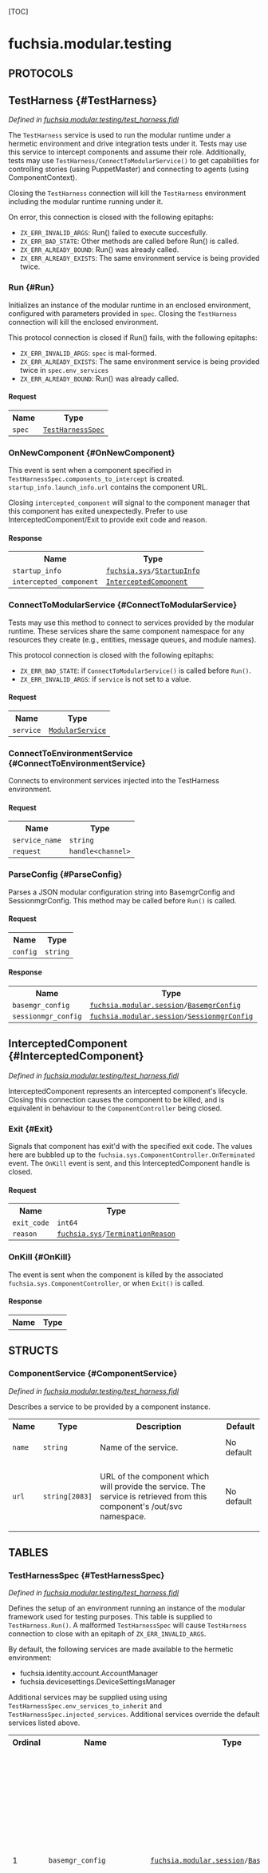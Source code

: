 [TOC]

# fuchsia.modular.testing


## **PROTOCOLS**

## TestHarness {#TestHarness}
*Defined in [fuchsia.modular.testing/test_harness.fidl](https://fuchsia.googlesource.com/fuchsia/+/master/sdk/fidl/fuchsia.modular.testing/test_harness.fidl#29)*

<p>The <code>TestHarness</code> service is used to run the modular runtime under a
hermetic environment and drive integration tests under it. Tests may use
this service to intercept components and assume their role. Additionally,
tests may use <code>TestHarness/ConnectToModularService()</code> to get capabilities
for controlling stories (using PuppetMaster) and connecting to agents
(using ComponentContext).</p>
<p>Closing the <code>TestHarness</code> connection will kill the <code>TestHarness</code> environment
including the modular runtime running under it.</p>
<p>On error, this connection is closed with the following epitaphs:</p>
<ul>
<li><code>ZX_ERR_INVALID_ARGS</code>: Run() failed to execute succesfully.</li>
<li><code>ZX_ERR_BAD_STATE</code>: Other methods are called before Run() is called.</li>
<li><code>ZX_ERR_ALREADY_BOUND</code>: Run() was already called.</li>
<li><code>ZX_ERR_ALREADY_EXISTS</code>: The same environment service is being provided
twice.</li>
</ul>

### Run {#Run}

<p>Initializes an instance of the modular runtime in an enclosed
environment, configured with parameters provided in <code>spec</code>. Closing the
<code>TestHarness</code> connection will kill the enclosed environment.</p>
<p>This protocol connection is closed if Run() fails, with the following
epitaphs:</p>
<ul>
<li><code>ZX_ERR_INVALID_ARGS</code>: <code>spec</code> is mal-formed.</li>
<li><code>ZX_ERR_ALREADY_EXISTS</code>: The same environment service is being provided
twice in <code>spec.env_services</code></li>
<li><code>ZX_ERR_ALREADY_BOUND</code>: Run() was already called.</li>
</ul>

#### Request
<table>
    <tr><th>Name</th><th>Type</th></tr>
    <tr>
            <td><code>spec</code></td>
            <td>
                <code><a class='link' href='#TestHarnessSpec'>TestHarnessSpec</a></code>
            </td>
        </tr></table>



### OnNewComponent {#OnNewComponent}

<p>This event is sent when a component specified in
<code>TestHarnessSpec.components_to_intercept</code> is created.
<code>startup_info.launch_info.url</code> contains the component URL.</p>
<p>Closing <code>intercepted_component</code> will signal to the component manager
that this component has exited unexpectedly. Prefer to use
InterceptedComponent/Exit to provide exit code and reason.</p>



#### Response
<table>
    <tr><th>Name</th><th>Type</th></tr>
    <tr>
            <td><code>startup_info</code></td>
            <td>
                <code><a class='link' href='../fuchsia.sys/'>fuchsia.sys</a>/<a class='link' href='../fuchsia.sys/#StartupInfo'>StartupInfo</a></code>
            </td>
        </tr><tr>
            <td><code>intercepted_component</code></td>
            <td>
                <code><a class='link' href='#InterceptedComponent'>InterceptedComponent</a></code>
            </td>
        </tr></table>

### ConnectToModularService {#ConnectToModularService}

<p>Tests may use this method to connect to services provided by the modular
runtime. These services share the same component namespace for any
resources they create (e.g., entities, message queues, and module
names).</p>
<p>This protocol connection is closed with the following epitaphs:</p>
<ul>
<li><code>ZX_ERR_BAD_STATE</code>: if <code>ConnectToModularService()</code> is called before
<code>Run()</code>.</li>
<li><code>ZX_ERR_INVALID_ARGS</code>: if <code>service</code> is not set to a value.</li>
</ul>

#### Request
<table>
    <tr><th>Name</th><th>Type</th></tr>
    <tr>
            <td><code>service</code></td>
            <td>
                <code><a class='link' href='#ModularService'>ModularService</a></code>
            </td>
        </tr></table>



### ConnectToEnvironmentService {#ConnectToEnvironmentService}

<p>Connects to environment services injected into the TestHarness
environment.</p>

#### Request
<table>
    <tr><th>Name</th><th>Type</th></tr>
    <tr>
            <td><code>service_name</code></td>
            <td>
                <code>string</code>
            </td>
        </tr><tr>
            <td><code>request</code></td>
            <td>
                <code>handle&lt;channel&gt;</code>
            </td>
        </tr></table>



### ParseConfig {#ParseConfig}

<p>Parses a JSON modular configuration string into BasemgrConfig and
SessionmgrConfig. This method may be called before <code>Run()</code> is called.</p>

#### Request
<table>
    <tr><th>Name</th><th>Type</th></tr>
    <tr>
            <td><code>config</code></td>
            <td>
                <code>string</code>
            </td>
        </tr></table>


#### Response
<table>
    <tr><th>Name</th><th>Type</th></tr>
    <tr>
            <td><code>basemgr_config</code></td>
            <td>
                <code><a class='link' href='../fuchsia.modular.session/'>fuchsia.modular.session</a>/<a class='link' href='../fuchsia.modular.session/#BasemgrConfig'>BasemgrConfig</a></code>
            </td>
        </tr><tr>
            <td><code>sessionmgr_config</code></td>
            <td>
                <code><a class='link' href='../fuchsia.modular.session/'>fuchsia.modular.session</a>/<a class='link' href='../fuchsia.modular.session/#SessionmgrConfig'>SessionmgrConfig</a></code>
            </td>
        </tr></table>

## InterceptedComponent {#InterceptedComponent}
*Defined in [fuchsia.modular.testing/test_harness.fidl](https://fuchsia.googlesource.com/fuchsia/+/master/sdk/fidl/fuchsia.modular.testing/test_harness.fidl#84)*

<p>InterceptedComponent represents an intercepted component's lifecycle.
Closing this connection causes the component to be killed, and is
equivalent in behaviour to the <code>ComponentController</code> being closed.</p>

### Exit {#Exit}

<p>Signals that component has exit'd with the specified exit code. The
values here are bubbled up to the
<code>fuchsia.sys.ComponentController.OnTerminated</code> event. The <code>OnKill</code> event
is sent, and this InterceptedComponent handle is closed.</p>

#### Request
<table>
    <tr><th>Name</th><th>Type</th></tr>
    <tr>
            <td><code>exit_code</code></td>
            <td>
                <code>int64</code>
            </td>
        </tr><tr>
            <td><code>reason</code></td>
            <td>
                <code><a class='link' href='../fuchsia.sys/'>fuchsia.sys</a>/<a class='link' href='../fuchsia.sys/#TerminationReason'>TerminationReason</a></code>
            </td>
        </tr></table>



### OnKill {#OnKill}

<p>The event is sent when the component is killed by the associated
<code>fuchsia.sys.ComponentController</code>, or when <code>Exit()</code> is called.</p>



#### Response
<table>
    <tr><th>Name</th><th>Type</th></tr>
    </table>



## **STRUCTS**

### ComponentService {#ComponentService}
*Defined in [fuchsia.modular.testing/test_harness.fidl](https://fuchsia.googlesource.com/fuchsia/+/master/sdk/fidl/fuchsia.modular.testing/test_harness.fidl#183)*



<p>Describes a service to be provided by a component instance.</p>


<table>
    <tr><th>Name</th><th>Type</th><th>Description</th><th>Default</th></tr><tr>
            <td><code>name</code></td>
            <td>
                <code>string</code>
            </td>
            <td><p>Name of the service.</p>
</td>
            <td>No default</td>
        </tr><tr>
            <td><code>url</code></td>
            <td>
                <code>string[2083]</code>
            </td>
            <td><p>URL of the component which will provide the service.
The service is retrieved from this component's /out/svc namespace.</p>
</td>
            <td>No default</td>
        </tr>
</table>





## **TABLES**

### TestHarnessSpec {#TestHarnessSpec}


*Defined in [fuchsia.modular.testing/test_harness.fidl](https://fuchsia.googlesource.com/fuchsia/+/master/sdk/fidl/fuchsia.modular.testing/test_harness.fidl#110)*

<p>Defines the setup of an environment running an instance of the modular
framework used for testing purposes. This table is supplied to
<code>TestHarness.Run()</code>. A malformed <code>TestHarnessSpec</code> will cause <code>TestHarness</code>
connection to close with an epitaph of <code>ZX_ERR_INVALID_ARGS</code>.</p>
<p>By default, the following services are made available to the hermetic
environment:</p>
<ul>
<li>fuchsia.identity.account.AccountManager</li>
<li>fuchsia.devicesettings.DeviceSettingsManager</li>
</ul>
<p>Additional services may be supplied using using
<code>TestHarnessSpec.env_services_to_inherit</code> and
<code>TestHarnessSpec.injected_services</code>. Additional services override the
default services listed above.</p>


<table>
    <tr><th>Ordinal</th><th>Name</th><th>Type</th><th>Description</th></tr>
    <tr>
            <td>1</td>
            <td><code>basemgr_config</code></td>
            <td>
                <code><a class='link' href='../fuchsia.modular.session/'>fuchsia.modular.session</a>/<a class='link' href='../fuchsia.modular.session/#BasemgrConfig'>BasemgrConfig</a></code>
            </td>
            <td><p>Configuration for basemgr. See <code>fuchsia.modular.session.BasemgrConfig</code>
for a description of the defaults.</p>
<p>The test harness will amend <code>basemgr_config</code> before passing it off to
the modular runtime in the following way:</p>
<ul>
<li>If <code>basemgr_config.base_shell.app_config.url</code> is not set, the test
harness will use a base shell which automatically logs into the
session.</li>
<li>If <code>basemgr_config.session_shell_map[0].config.app_config.url</code> is not
set, the test harness will use a shell which automatically starts new
stories.</li>
<li>If <code>basemgr_config.story_shell.app_config.url</code> is not set, the test
harness use a minimally functioning story shell which displays all
mods in a story.</li>
</ul>
<p>To intercept and mock the shells, users may provide fake URLs for the
shells and specify that the fake URL be intercepted using
<code>components_to_intercept</code>.</p>
</td>
        </tr><tr>
            <td>2</td>
            <td><code>sessionmgr_config</code></td>
            <td>
                <code><a class='link' href='../fuchsia.modular.session/'>fuchsia.modular.session</a>/<a class='link' href='../fuchsia.modular.session/#SessionmgrConfig'>SessionmgrConfig</a></code>
            </td>
            <td><p>Configuration for sessionmgr. See
<code>fuchsia.modular.session.SessionmgrConfig</code> for a description of the
defaults.</p>
</td>
        </tr><tr>
            <td>4</td>
            <td><code>components_to_intercept</code></td>
            <td>
                <code>vector&lt;<a class='link' href='#InterceptSpec'>InterceptSpec</a>&gt;</code>
            </td>
            <td><p>List of component URLs (and additional .cmx contents) to intercept.</p>
</td>
        </tr><tr>
            <td>6</td>
            <td><code>env_services</code></td>
            <td>
                <code><a class='link' href='#EnvironmentServicesSpec'>EnvironmentServicesSpec</a></code>
            </td>
            <td><p>Options to configure the test harness environment. Use this to inject
services into the environment.</p>
<p>Optional.</p>
</td>
        </tr><tr>
            <td>7</td>
            <td><code>environment_suffix</code></td>
            <td>
                <code>string</code>
            </td>
            <td><p>Suffix to the environment name.
The default environment name is 'mth_{random number from 0 to 99999}'.
When provided, the environment_suffix additionally appends a '_' and
the string to the end of the environment name. The overall name gets
truncated at 32 characters.</p>
<p>Optional.</p>
</td>
        </tr><tr>
            <td>3</td>
            <td><code>env_services_to_inherit</code></td>
            <td>
                <code>vector&lt;string&gt;</code>
            </td>
            <td><p>DEPRECATED. Use |env_services.service_dir| to pass through services from
parent environment.</p>
</td>
        </tr><tr>
            <td>5</td>
            <td><code></code></td>
            <td>
                <code></code>
            </td>
            <td></td>
        </tr></table>

### EnvironmentServicesSpec {#EnvironmentServicesSpec}


*Defined in [fuchsia.modular.testing/test_harness.fidl](https://fuchsia.googlesource.com/fuchsia/+/master/sdk/fidl/fuchsia.modular.testing/test_harness.fidl#165)*

<p>Options for configuring the test harness environment with services.</p>
<p>If the same service is provided in more than one place, <code>TestHarness</code>
connection is closed with a <code>ZX_ERR_ALREADY_EXISTS</code> epitaph.</p>


<table>
    <tr><th>Ordinal</th><th>Name</th><th>Type</th><th>Description</th></tr>
    <tr>
            <td>1</td>
            <td><code>service_dir</code></td>
            <td>
                <code>handle&lt;channel&gt;</code>
            </td>
            <td><p>A directory of services to be provided to the test harness environment.</p>
<p>Optional.</p>
</td>
        </tr><tr>
            <td>2</td>
            <td><code>services_from_components</code></td>
            <td>
                <code>vector&lt;<a class='link' href='#ComponentService'>ComponentService</a>&gt;</code>
            </td>
            <td><p>A list of services provided by components to inject into the test
harness environment. Multiple services may be provided by the same
component, but only one instance of the component is launched to serve
its services. Components are started when one of their services is
requested, and are kept alive for the duration of the test harness
environment's life.</p>
<p>Optional.</p>
</td>
        </tr></table>

### InterceptSpec {#InterceptSpec}


*Defined in [fuchsia.modular.testing/test_harness.fidl](https://fuchsia.googlesource.com/fuchsia/+/master/sdk/fidl/fuchsia.modular.testing/test_harness.fidl#194)*

<p>Describes a component to intercept. Malformed parameters result in closing
<code>TestHarness</code> with a <code>ZX_ERR_INVALID_ARGS</code> epitaph.</p>


<table>
    <tr><th>Ordinal</th><th>Name</th><th>Type</th><th>Description</th></tr>
    <tr>
            <td>1</td>
            <td><code>component_url</code></td>
            <td>
                <code>string[2083]</code>
            </td>
            <td><p>Required. Must be a valid component URL (e.g., fuchsia-pkg://..), or is
considered malformed.</p>
</td>
        </tr><tr>
            <td>2</td>
            <td><code>extra_cmx_contents</code></td>
            <td>
                <code><a class='link' href='../fuchsia.mem/'>fuchsia.mem</a>/<a class='link' href='../fuchsia.mem/#Buffer'>Buffer</a></code>
            </td>
            <td><p>The .cmx contents of this component's manifest. A minimal manifest is
constructed by default. If set, the contents of <code>extra_cmx_contents</code>
override the default constructed manifest, which only has the required
&quot;program.binary&quot; field defined.</p>
<p><code>extra_cmx_contents</code> must be a valid .cmx JSON. Example:</p>
<p>{
&quot;sandbox&quot;: {
&quot;services&quot;: [
&quot;fuchsia.sys.Launcher&quot;,
]
}
}</p>
</td>
        </tr></table>





## **XUNIONS**

### ModularService {#ModularService}
*Defined in [fuchsia.modular.testing/test_harness.fidl](https://fuchsia.googlesource.com/fuchsia/+/master/sdk/fidl/fuchsia.modular.testing/test_harness.fidl#75)*

<p>Describes which service to connect to using <code>ConnectToModularService()</code>.</p>

<table>
    <tr><th>Name</th><th>Type</th><th>Description</th></tr><tr>
            <td><code>puppet_master</code></td>
            <td>
                <code>request&lt;<a class='link' href='../fuchsia.modular/'>fuchsia.modular</a>/<a class='link' href='../fuchsia.modular/#PuppetMaster'>PuppetMaster</a>&gt;</code>
            </td>
            <td></td>
        </tr><tr>
            <td><code>component_context</code></td>
            <td>
                <code>request&lt;<a class='link' href='../fuchsia.modular/'>fuchsia.modular</a>/<a class='link' href='../fuchsia.modular/#ComponentContext'>ComponentContext</a>&gt;</code>
            </td>
            <td></td>
        </tr><tr>
            <td><code>agent_context</code></td>
            <td>
                <code>request&lt;<a class='link' href='../fuchsia.modular/'>fuchsia.modular</a>/<a class='link' href='../fuchsia.modular/#AgentContext'>AgentContext</a>&gt;</code>
            </td>
            <td></td>
        </tr></table>





